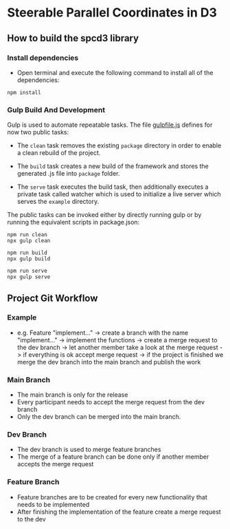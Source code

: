 # Steerable Parallel Coordinates in D3

## How to build the spcd3 library

### Install dependencies
- Open terminal and execute the following command to install all of the dependencies:


``` 
npm install 
```

### Gulp Build And Development

Gulp is used to automate repeatable tasks. The file [gulpfile.js](gulpfile.js)
defines for now two public tasks:

- The `clean` task removes the existing `package` directory in
  order to enable a clean rebuild of the project.

- The `build` task creates a new build of the framework and stores the generated .js file into
  `package` folder.

- The `serve` task executes the build task, then additionally executes a private task called watcher which 
is used to initialize a live server which serves the `example` directory.


The public tasks can be invoked either by directly running gulp or
by running the equivalent scripts in package.json:

```
npm run clean
npx gulp clean

npm run build
npx gulp build

npm run serve
npx gulp serve
```

## Project Git Workflow

### Example
- e.g. Feature "implement..." -> create a branch with the name "implement..." -> implement the functions -> create a merge request to the dev branch
-> let another member take a look at the merge request -> if everything is ok accept merge request -> if the project is finished we merge the dev branch into the main branch and publish the work

### Main Branch
- The main branch is only for the release
- Every participant needs to accept the merge request from the dev branch
- Only the dev branch can be merged into the main branch.

### Dev Branch
- The dev branch is used to merge feature branches
- The merge of a feature branch can be done only if another member accepts the merge request

### Feature Branch
- Feature branches are to be created for every new functionality that needs to be implemented
- After finishing the implementation of the feature create a merge request to the dev

